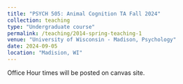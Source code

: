 ```yaml
---
title: "PSYCH 505: Animal Cognition TA Fall 2024"
collection: teaching
type: "Undergraduate course"
permalink: /teaching/2014-spring-teaching-1
venue: "University of Wisconsin - Madison, Psychology"
date: 2024-09-05
location: "Madision, WI"
---
```


Office Hour times will be posted on canvas site. 
 
